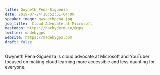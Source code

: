 ```yaml
---
title: Gwyneth Pena-Siguenza
date: 2019-07-24T18:52:51-04:00
speaker_image: gwynethpena.jpg
job_title:  Cloud Advocate at Microsoft
mastodon: https://hachyderm.io/@gps
twitter: madebygps
website: https://madebygps.com
draft: false
---
```


Gwyneth Pena-Siguenza is cloud advocate at Microsoft and YouTuber focused on making cloud learning more accessible and less daunting for everyone.
